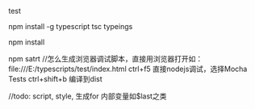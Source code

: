 test

npm install -g typescript tsc typeings

npm install

npm satrt //怎么生成浏览器调试脚本，直接用浏览器打开如：file:///E:/typescripts/test/index.html
ctrl+f5 直接nodejs调试，选择Mocha Tests
ctrl+shift+b 编译到dist

//todo: script, style, 生成for 内部变量如$last之类
